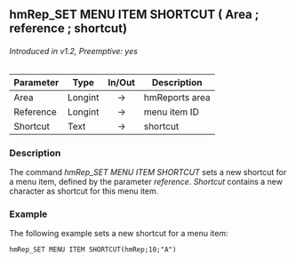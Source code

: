 ## hmRep_SET MENU ITEM SHORTCUT ( Area ; reference ; shortcut)
###### Introduced in v1.2, Preemptive: yes

|Parameter|Type|In/Out|Description
|---|---|:---:|---
|Area|Longint|→|hmReports area
|Reference|Longint|→|menu item ID
|Shortcut|Text|→|shortcut

### Description
The command *hmRep_SET MENU ITEM SHORTCUT* sets a new shortcut for a menu item, defined by the parameter *reference*. *Shortcut* contains a new character as shortcut for this menu item.

### Example
The following example sets a new shortcut for a menu item:

```4d
hmRep_SET MENU ITEM SHORTCUT(hmRep;10;"A")
```
